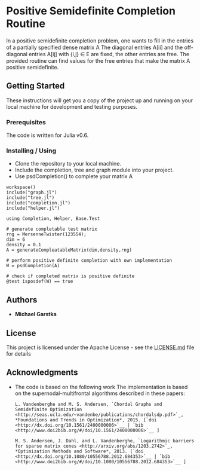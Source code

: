 # Positive Semidefinite Completion Routine

In a positive semideﬁnite completion problem, one wants to fill in the entries of a partially specified dense matrix A
The diagonal entries A[ii] and the off-diagonal entries A[ij] with {i,j} ∈ E are ﬁxed, the other entries are free. The provided routine can find
values for the free entries that make the matrix A positive semidefinite.

## Getting Started

These instructions will get you a copy of the project up and running on your local machine for development and testing purposes.

### Prerequisites

The code is written for Julia v0.6.


### Installing / Using

- Clone the repository to your local machine.
- Include the completion, tree and graph module into your project.
- Use psdCompletion() to complete your matrix A

```
workspace()
include("graph.jl")
include("tree.jl")
include("completion.jl")
include("helper.jl")

using Completion, Helper, Base.Test

# generate completable test matrix
rng = MersenneTwister(123554);
dim = 6
density = 0.1
A = generateCompleatableMatrix(dim,density,rng)

# perform positive definite completion with own implementation
W = psdCompletion(A)

# check if completed matrix is positive definite
@test isposdef(W) == true
```

## Authors

* **Michael Garstka**


## License

This project is licensed under the Apache License - see the [LICENSE.md](LICENSE.md) file for details

## Acknowledgments

* The code is based on the following work
The implementation is based on the supernodal-multifrontal algorithms
described in these papers:
      
      L. Vandenberghe and M. S. Andersen, `Chordal Graphs and 
      Semidefinite Optimization <http://seas.ucla.edu/~vandenbe/publications/chordalsdp.pdf>`_, *Foundations and Trends in Optimization*, 2015. [`doi <http://dx.doi.org/10.1561/2400000006>`__ | `bib <http://www.doi2bib.org/#/doi/10.1561/2400000006>`__ ]
      
      M. S. Andersen, J. Dahl, and L. Vandenberghe, `Logarithmic barriers
      for sparse matrix cones <http://arxiv.org/abs/1203.2742>`_, *Optimization Methods and Software*, 2013. [`doi <http://dx.doi.org/10.1080/10556788.2012.684353>`__ | `bib <http://www.doi2bib.org/#/doi/10.1080/10556788.2012.684353>`__ ]
